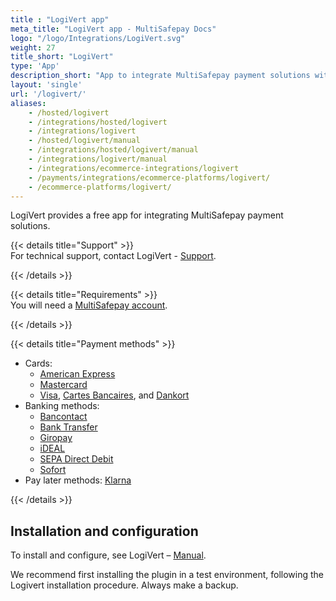 ```yaml
---
title : "LogiVert app"
meta_title: "LogiVert app - MultiSafepay Docs"
logo: "/logo/Integrations/LogiVert.svg"
weight: 27
title_short: "LogiVert"
type: 'App'
description_short: "App to integrate MultiSafepay payment solutions with LogiVert."
layout: 'single'
url: '/logivert/'
aliases: 
    - /hosted/logivert
    - /integrations/hosted/logivert
    - /integrations/logivert
    - /hosted/logivert/manual
    - /integrations/hosted/logivert/manual
    - /integrations/logivert/manual
    - /integrations/ecommerce-integrations/logivert
    - /payments/integrations/ecommerce-platforms/logivert/
    - /ecommerce-platforms/logivert/
---
```

LogiVert provides a free app for integrating MultiSafepay payment solutions. 

{{< details title="Support" >}}
&nbsp;  
For technical support, contact LogiVert - [Support](https://www.logivert.com/nl/support/c-10).

{{< /details >}}

{{< details title="Requirements" >}}
&nbsp;  
You will need a [MultiSafepay account](/getting-started/guide/).

{{< /details >}}

{{< details title="Payment methods" >}}

- Cards: 
    - [American Express](/payment-methods/amex)
    - [Mastercard](/payment-methods/mastercard)
    - [Visa](/payment-methods/visa), [Cartes Bancaires](/payment-methods/cartes-bancaires), and [Dankort](/payment-methods/dankort)
- Banking methods:
    - [Bancontact](/payment-methods/bancontact)
    - [Bank Transfer](/payment-methods/bank-transfer)
    - [Giropay](/payment-methods/giropay)
    - [iDEAL](/payment-methods/ideal)
    - [SEPA Direct Debit](/payment-methods/sepa-direct-debit)
    - [Sofort](/payment-methods/sofort)
- Pay later methods: [Klarna](/payment-methods/klarna)

{{< /details >}}

## Installation and configuration

To install and configure, see LogiVert – [Manual](https://confluence.prezent.nl/display/LOGIVERTMAN/Het+specificeren+van+betalingswijzen).

We recommend first installing the plugin in a test environment, following the Logivert installation procedure. Always make a backup.